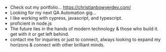 - Check out my portfolio... https://christianbowyerdev.com/ 
- Looking for my next QA Automation gig...
- I like working with cypress, javascript, and typescript.
- proficient in node.js
- The future lies in the hands of modern technology & those who build it. get with it or get left behind.
- contact me for inquiries or just to connect, always looking to expand my horizons & connect with other brilliant minds.
